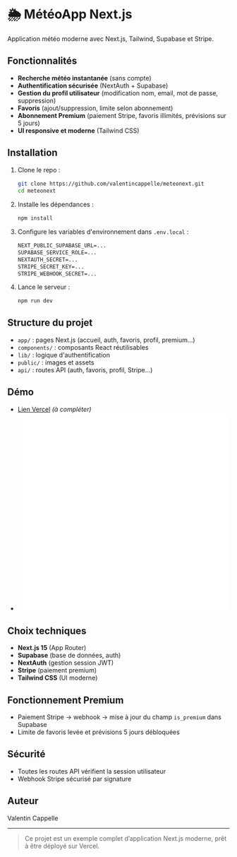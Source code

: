 # 🌦️ MétéoApp Next.js

Application météo moderne avec Next.js, Tailwind, Supabase et Stripe.

## Fonctionnalités

- **Recherche météo instantanée** (sans compte)
- **Authentification sécurisée** (NextAuth + Supabase)
- **Gestion du profil utilisateur** (modification nom, email, mot de passe, suppression)
- **Favoris** (ajout/suppression, limite selon abonnement)
- **Abonnement Premium** (paiement Stripe, favoris illimités, prévisions sur 5 jours)
- **UI responsive et moderne** (Tailwind CSS)

## Installation

1. Clone le repo :
   ```bash
   git clone https://github.com/valentincappelle/meteonext.git
   cd meteonext
   ```
2. Installe les dépendances :
   ```bash
   npm install
   ```
3. Configure les variables d'environnement dans `.env.local` :
   ```env
   NEXT_PUBLIC_SUPABASE_URL=...
   SUPABASE_SERVICE_ROLE=...
   NEXTAUTH_SECRET=...
   STRIPE_SECRET_KEY=...
   STRIPE_WEBHOOK_SECRET=...
   ```
4. Lance le serveur :
   ```bash
   npm run dev
   ```

## Structure du projet

- `app/` : pages Next.js (accueil, auth, favoris, profil, premium...)
- `components/` : composants React réutilisables
- `lib/` : logique d'authentification
- `public/` : images et assets
- `api/` : routes API (auth, favoris, profil, Stripe...)

## Démo

- [Lien Vercel](https://meteonext.vercel.app) *(à compléter)*
- ![screenshot](public/images/logometeoblanc.png)

## Choix techniques

- **Next.js 15** (App Router)
- **Supabase** (base de données, auth)
- **NextAuth** (gestion session JWT)
- **Stripe** (paiement premium)
- **Tailwind CSS** (UI moderne)

## Fonctionnement Premium

- Paiement Stripe → webhook → mise à jour du champ `is_premium` dans Supabase
- Limite de favoris levée et prévisions 5 jours débloquées

## Sécurité

- Toutes les routes API vérifient la session utilisateur
- Webhook Stripe sécurisé par signature

## Auteur

Valentin Cappelle

---

> Ce projet est un exemple complet d’application Next.js moderne, prêt à être déployé sur Vercel.
